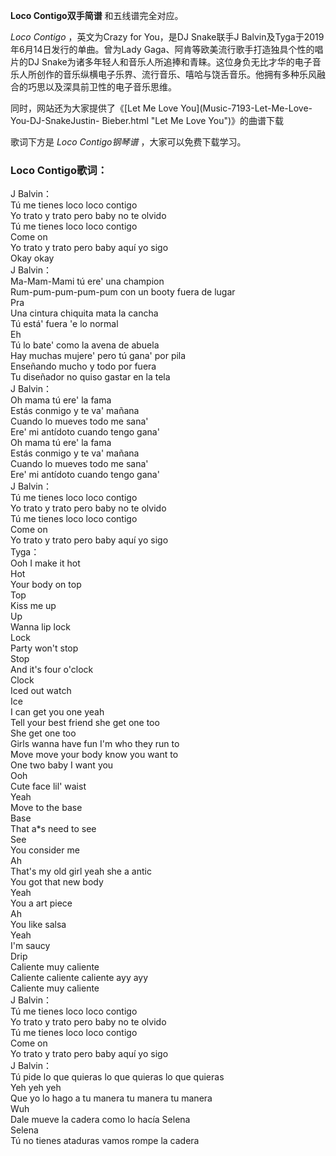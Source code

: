 

**Loco Contigo双手简谱** 和五线谱完全对应。

_Loco Contigo_ ，英文为Crazy for You，是DJ Snake联手J
Balvin及Tyga于2019年6月14日发行的单曲。曾为Lady Gaga、阿肯等欧美流行歌手打造独具个性的唱片的DJ
Snake为诸多年轻人和音乐人所追捧和青睐。这位身负无比才华的电子音乐人所创作的音乐纵横电子乐界、流行音乐、嘻哈与饶舌音乐。他拥有多种乐风融合的巧思以及深具前卫性的电子音乐思维。

同时，网站还为大家提供了《[Let Me Love You](Music-7193-Let-Me-Love-You-DJ-SnakeJustin-
Bieber.html "Let Me Love You")》的曲谱下载

歌词下方是 _Loco Contigo钢琴谱_ ，大家可以免费下载学习。

### Loco Contigo歌词：

J Balvin：  
Tú me tienes loco loco contigo  
Yo trato y trato pero baby no te olvido  
Tú me tienes loco loco contigo  
Come on  
Yo trato y trato pero baby aquí yo sigo  
Okay okay  
J Balvin：  
Ma-Mam-Mami tú ere' una champion  
Rum-pum-pum-pum-pum con un booty fuera de lugar  
Pra  
Una cintura chiquita mata la cancha  
Tú está' fuera 'e lo normal  
Eh  
Tú lo bate' como la avena de abuela  
Hay muchas mujere' pero tú gana' por pila  
Enseñando mucho y todo por fuera  
Tu diseñador no quiso gastar en la tela  
J Balvin：  
Oh mama tú ere' la fama  
Estás conmigo y te va' mañana  
Cuando lo mueves todo me sana'  
Ere' mi antídoto cuando tengo gana'  
Oh mama tú ere' la fama  
Estás conmigo y te va' mañana  
Cuando lo mueves todo me sana'  
Ere' mi antídoto cuando tengo gana'  
J Balvin：  
Tú me tienes loco loco contigo  
Yo trato y trato pero baby no te olvido  
Tú me tienes loco loco contigo  
Come on  
Yo trato y trato pero baby aquí yo sigo  
Tyga：  
Ooh I make it hot  
Hot  
Your body on top  
Top  
Kiss me up  
Up  
Wanna lip lock  
Lock  
Party won't stop  
Stop  
And it's four o'clock  
Clock  
Iced out watch  
Ice  
I can get you one yeah  
Tell your best friend she get one too  
She get one too  
Girls wanna have fun I'm who they run to  
Move move your body know you want to  
One two baby I want you  
Ooh  
Cute face lil' waist  
Yeah  
Move to the base  
Base  
That a*s need to see  
See  
You consider me  
Ah  
That's my old girl yeah she a antic  
You got that new body  
Yeah  
You a art piece  
Ah  
You like salsa  
Yeah  
I'm saucy  
Drip  
Caliente muy caliente  
Caliente caliente caliente ayy ayy  
Caliente muy caliente  
J Balvin：  
Tú me tienes loco loco contigo  
Yo trato y trato pero baby no te olvido  
Tú me tienes loco loco contigo  
Come on  
Yo trato y trato pero baby aquí yo sigo  
J Balvin：  
Tú pide lo que quieras lo que quieras lo que quieras  
Yeh yeh yeh  
Que yo lo hago a tu manera tu manera tu manera  
Wuh  
Dale mueve la cadera como lo hacía Selena  
Selena  
Tú no tienes ataduras vamos rompe la cadera

